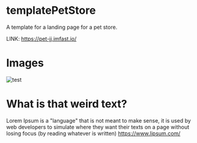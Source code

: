 # templatePetStore
A template for a landing page for a pet store.

LINK: https://pet-jj.imfast.io/

# Images
![test](https://ibb.co/dkVcx1D)

# What is that weird text?
Lorem Ipsum is a "language" that is not meant to make sense, it is used by web developers to simulate where they want their texts on a page without losing focus (by reading whatever is written) https://www.lipsum.com/

